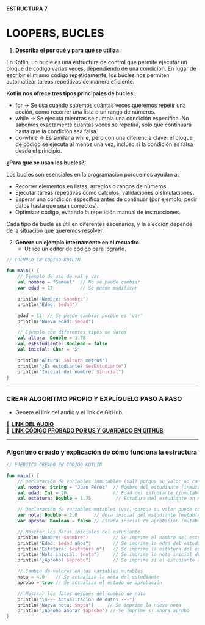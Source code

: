 #### ESTRUCTURA 7  
# LOOPERS, BUCLES

1. **Describa el por qué y para qué se utiliza.**

En Kotlin, un bucle es una estructura de control que permite ejecutar un bloque de código varias veces, dependiendo de una condición. En lugar de escribir el mismo código repetidamente, los bucles nos permiten automatizar tareas repetitivas de manera eficiente.

**Kotlin nos ofrece tres tipos principales de bucles:**
- for → Se usa cuando sabemos cuántas veces queremos repetir una acción, como recorrer una lista o un rango de números.
- while → Se ejecuta mientras se cumpla una condición específica. No sabemos exactamente cuántas veces se repetirá, solo que continuará hasta que la condición sea falsa.
- do-while → Es similar a while, pero con una diferencia clave: el bloque de código se ejecuta al menos una vez, incluso si la condición es falsa desde el principio.

**¿Para qué se usan los bucles?:**

Los bucles son esenciales en la programación porque nos ayudan a:
- Recorrer elementos en listas, arreglos o rangos de números.
- Ejecutar tareas repetitivas como cálculos, validaciones o simulaciones.
- Esperar una condición específica antes de continuar (por ejemplo, pedir datos hasta que sean correctos).
- Optimizar código, evitando la repetición manual de instrucciones.

Cada tipo de bucle es útil en diferentes escenarios, y la elección depende de la situación que queremos resolver.



2. **Genere un ejemplo internamente en el recuadro.**  
   - Utilice un editor de código para lograrlo.  

```kotlin
// EJEMPLO EN CÓDIGO KOTLIN

fun main() {
    // Ejemplo de uso de val y var
    val nombre = "Samuel"  // No se puede cambiar
    var edad = 17          // Se puede modificar

    println("Nombre: $nombre")
    println("Edad: $edad")

    edad = 18  // Se puede cambiar porque es 'var'
    println("Nueva edad: $edad")

    // Ejemplo con diferentes tipos de datos
    val altura: Double = 1.78
    val esEstudiante: Boolean = false
    val inicial: Char = 'S'

    println("Altura: $altura metros")
    println("¿Es estudiante? $esEstudiante")
    println("Inicial del nombre: $inicial")
}


```

---

### CREAR ALGORITMO PROPIO Y EXPLÍQUELO PASO A PASO  
- Genere el link del audio y el link de GitHub.  

🔗 **[LINK DEL AUDIO](https://github.com/Beltran18/Kotlin/blob/beb2dc12fb0ebcc7ef5fa44f7ba7ed77a11bd0b3/tarjeta1/audio-tarjeta1.ogg)**  
🔗 **[LINK CÓDIGO PROBADO POR US Y GUARDADO EN GITHUB](https://github.com/Beltran18/Kotlin/blob/4786c503181391eb065b9ea962e2a517275d4359/tarjeta1/img-tarjeta1.png)**  

---

### Algoritmo creado y explicación de cómo funciona la estructura  

```kotlin
// EJERCICO CREADO EN CÓDIGO KOTLIN

fun main() {
    // Declaración de variables inmutables (val) porque su valor no cambia
    val nombre: String = "Juan Pérez"  // Nombre del estudiante (inmutable)
    val edad: Int = 20                 // Edad del estudiante (inmutable)
    val estatura: Double = 1.75         // Estatura del estudiante en metros (inmutable)

    // Declaración de variables mutables (var) porque su valor puede cambiar
    var nota: Double = 2.0      // Nota inicial del estudiante (mutable)
    var aprobo: Boolean = false // Estado inicial de aprobación (mutable)

    // Mostrar los datos iniciales del estudiante
    println("Nombre: $nombre")         // Se imprime el nombre del estudiante
    println("Edad: $edad años")        // Se imprime la edad del estudiante
    println("Estatura: $estatura m")   // Se imprime la estatura del estudiante
    println("Nota inicial: $nota")     // Se imprime la nota inicial del estudiante
    println("¿Aprobó? $aprobo")        // Se imprime si el estudiante aprobó o no

    // Cambio de valores en las variables mutables
    nota = 4.0    // Se actualiza la nota del estudiante
    aprobo = true // Se actualiza el estado de aprobación

    // Mostrar los datos después del cambio de nota
    println("\n--- Actualización de datos ---")
    println("Nueva nota: $nota")     // Se imprime la nueva nota
    println("¿Aprobó ahora? $aprobo") // Se imprime si ahora aprobó
}


```
